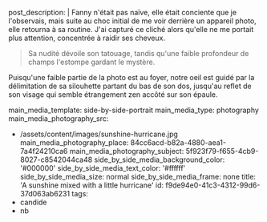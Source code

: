 post_description: |
  Fanny n'était pas naïve, elle était conciente que je l'observais, mais suite au choc initial de me voir derrière un appareil photo, elle retourna à sa routine. J'ai capturé ce cliché alors qu'elle ne me portait plus attention, concentrée à raidir ses&nbsp;cheveux.
  
  > Sa nudité dévoile son tatouage, tandis qu'une faible profondeur de champs l'estompe gardant le&nbsp;mystère. 
  
  Puisqu'une faible partie de la photo est au foyer, notre oeil est guidé par la délimitation de sa silouhette partant du bas de son dos, jusqu'au reflet de son visage qui semble étrangement zen accôté sur son&nbsp;épaule.
  
main_media_template: side-by-side-portrait
main_media_type: photography
main_media_photography_src:
  - /assets/content/images/sunshine-hurricane.jpg
main_media_photography_place: 84cc6acd-b82a-4880-aea1-7a4f24210ca6
main_media_photography_subject: 5f923f79-f655-4cb9-8027-c8542044ca48
side_by_side_media_background_color: '#000000'
side_by_side_media_text_color: '#ffffff'
side_by_side_media_size: normal
side_by_side_media_frame: none
title: 'A sunshine mixed with a little hurricane'
id: f9de94e0-41c3-4312-99d6-37d063ab6231
tags:
  - candide
  - nb
